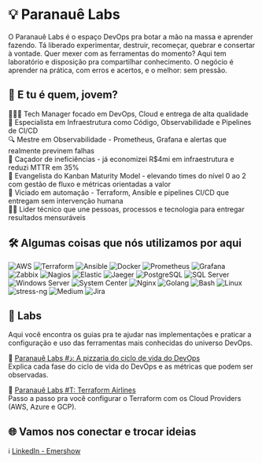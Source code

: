 # 💡 Paranauê Labs
O Paranauê Labs é o espaço DevOps pra botar a mão na massa e aprender fazendo. Tá liberado experimentar, destruir, recomeçar, quebrar e consertar à vontade. Quer mexer com as ferramentas do momento? Aqui tem laboratório e disposição pra compartilhar conhecimento. O negócio é aprender na prática, com erros e acertos, e o melhor: sem pressão.

## 🤔 E tu é quem, jovem?
👨🏾‍💻 Tech Manager focado em DevOps, Cloud e entrega de alta qualidade<br>
🧩 Especialista em Infraestrutura como Código, Observabilidade e Pipelines de CI/CD<br>
🔍 Mestre em Observabilidade - Prometheus, Grafana e alertas que realmente previnem falhas<br>
🐞 Caçador de ineficiências - já economizei R$4mi em infraestrutura e reduzi MTTR em 35%<br>
🧠 Evangelista do Kanban Maturity Model - elevando times do nível 0 ao 2 com gestão de fluxo e métricas orientadas a valor<br>
🤖 Viciado em automação - Terraform, Ansible e pipelines CI/CD que entregam sem intervenção humana<br>
☝🏾 Lider técnico que une pessoas, processos e tecnologia para entregar resultados mensuráveis

## 🛠️ Algumas coisas que nós utilizamos por aqui
![AWS](https://img.shields.io/badge/AWS-232F3E?style=flat&logo=amazon-aws&logoColor=white) ![Terraform](https://img.shields.io/badge/Terraform-7B42BC?style=flat&logo=terraform&logoColor=white) ![Ansible](https://img.shields.io/badge/Ansible-EE0000?style=flat&logo=ansible&logoColor=white) ![Docker](https://img.shields.io/badge/Docker-2496ED?style=flat&logo=docker&logoColor=white) ![Prometheus](https://img.shields.io/badge/Prometheus-E6522C?style=flat&logo=prometheus&logoColor=white) ![Grafana](https://img.shields.io/badge/Grafana-F46800?style=flat&logo=grafana&logoColor=white) ![Zabbix](https://img.shields.io/badge/Zabbix-D50000?style=flat&logo=zabbix&logoColor=white) ![Nagios](https://img.shields.io/badge/Nagios-1E8FBE?style=flat&logo=nagios&logoColor=white) ![Elastic](https://img.shields.io/badge/Elastic-005571?style=flat&logo=elastic&logoColor=white) ![Jaeger](https://img.shields.io/badge/Jaeger-000000?style=flat&logo=jaeger&logoColor=white) ![PostgreSQL](https://img.shields.io/badge/PostgreSQL-4169E1?style=flat&logo=postgresql&logoColor=white) ![SQL Server](https://img.shields.io/badge/SQL_Server-CC2927?style=flat&logo=microsoft-sql-server&logoColor=white) ![Windows Server](https://img.shields.io/badge/Windows_Server-0078D6?style=flat&logo=windows&logoColor=white) ![System Center](https://img.shields.io/badge/System_Center-0078D6?style=flat&logo=microsoft&logoColor=white) ![Nginx](https://img.shields.io/badge/Nginx-009639?style=flat&logo=nginx&logoColor=white) ![Golang](https://img.shields.io/badge/Go-00ADD8?style=flat&logo=go&logoColor=white) ![Bash](https://img.shields.io/badge/Bash-4EAA25?style=flat&logo=gnu-bash&logoColor=white) ![Linux](https://img.shields.io/badge/Linux-FCC624?style=flat&logo=linux&logoColor=black) ![stress-ng](https://img.shields.io/badge/stress--ng-000000?style=flat&logo=linux&logoColor=white) ![Medium](https://img.shields.io/badge/Medium-12100E?style=flat&logo=medium&logoColor=white) ![Jira](https://img.shields.io/badge/Jira-0052CC?style=flat&logo=jira&logoColor=white) 

## 📝 Labs
Aqui você encontra os guias pra te ajudar nas implementações e praticar a configuração e uso das ferramentas mais conhecidas do universo DevOps.

🔗 [Paranauê Labs #ذ: A pizzaria do ciclo de vida do DevOps](https://medium.com/@emershow/paranau%C3%AA-labs-p-a-pizzaria-do-ciclo-de-vida-do-devops-ef59fb9ba8b6)<br>
Explica cada fase do ciclo de vida do DevOps e as métricas que podem ser observadas.

🔗 [Paranauê Labs #T: Terraform Airlines](https://medium.com/@emershow/paranau%C3%AA-labs-t-terraform-airlines-c6675869f41b)<br>
Passo a passo pra você configurar o Terraform com os Cloud Providers (AWS, Azure e GCP).

## 🌐 Vamos nos conectar e trocar ideias
ℹ️ [LinkedIn - Emershow](https://www.linkedin.com/in/emnsilva/)
